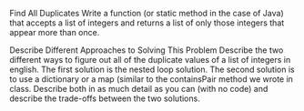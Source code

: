 Find All Duplicates
Write a function (or static method in the case of Java) that accepts a list of integers and returns a list of only those integers that appear more than once.

Describe Different Approaches to Solving This Problem
Describe the two different ways to figure out all of the duplicate values of a list of integers in english. The first solution is the nested loop solution. The second solution is to use a dictionary or a map (similar to the containsPair method we wrote in class. Describe both in as much detail as you can (with no code) and describe the trade-offs between the two solutions.
